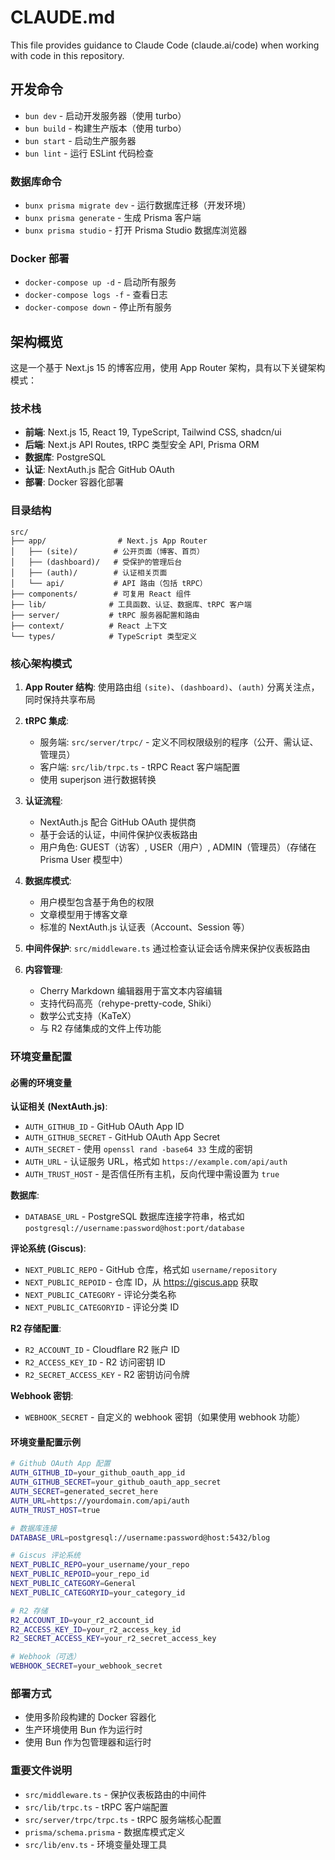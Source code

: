 # CLAUDE.md

This file provides guidance to Claude Code (claude.ai/code) when working with code in this repository.

## 开发命令

- `bun dev` - 启动开发服务器（使用 turbo）
- `bun build` - 构建生产版本（使用 turbo）
- `bun start` - 启动生产服务器
- `bun lint` - 运行 ESLint 代码检查

### 数据库命令
- `bunx prisma migrate dev` - 运行数据库迁移（开发环境）
- `bunx prisma generate` - 生成 Prisma 客户端
- `bunx prisma studio` - 打开 Prisma Studio 数据库浏览器

### Docker 部署
- `docker-compose up -d` - 启动所有服务
- `docker-compose logs -f` - 查看日志
- `docker-compose down` - 停止所有服务

## 架构概览

这是一个基于 Next.js 15 的博客应用，使用 App Router 架构，具有以下关键架构模式：

### 技术栈
- **前端**: Next.js 15, React 19, TypeScript, Tailwind CSS, shadcn/ui
- **后端**: Next.js API Routes, tRPC 类型安全 API, Prisma ORM
- **数据库**: PostgreSQL
- **认证**: NextAuth.js 配合 GitHub OAuth
- **部署**: Docker 容器化部署

### 目录结构
```
src/
├── app/                # Next.js App Router
│   ├── (site)/        # 公开页面（博客、首页）
│   ├── (dashboard)/   # 受保护的管理后台
│   ├── (auth)/        # 认证相关页面
│   └── api/           # API 路由（包括 tRPC）
├── components/        # 可复用 React 组件
├── lib/              # 工具函数、认证、数据库、tRPC 客户端
├── server/           # tRPC 服务器配置和路由
├── context/          # React 上下文
└── types/            # TypeScript 类型定义
```

### 核心架构模式

1. **App Router 结构**: 使用路由组 `(site)`、`(dashboard)`、`(auth)` 分离关注点，同时保持共享布局

2. **tRPC 集成**:
   - 服务端: `src/server/trpc/` - 定义不同权限级别的程序（公开、需认证、管理员）
   - 客户端: `src/lib/trpc.ts` - tRPC React 客户端配置
   - 使用 superjson 进行数据转换

3. **认证流程**:
   - NextAuth.js 配合 GitHub OAuth 提供商
   - 基于会话的认证，中间件保护仪表板路由
   - 用户角色: GUEST（访客）, USER（用户）, ADMIN（管理员）（存储在 Prisma User 模型中）

4. **数据库模式**:
   - 用户模型包含基于角色的权限
   - 文章模型用于博客文章
   - 标准的 NextAuth.js 认证表（Account、Session 等）

5. **中间件保护**: `src/middleware.ts` 通过检查认证会话令牌来保护仪表板路由

6. **内容管理**:
   - Cherry Markdown 编辑器用于富文本内容编辑
   - 支持代码高亮（rehype-pretty-code, Shiki）
   - 数学公式支持（KaTeX）
   - 与 R2 存储集成的文件上传功能

### 环境变量配置

#### 必需的环境变量

**认证相关 (NextAuth.js)**:
- `AUTH_GITHUB_ID` - GitHub OAuth App ID
- `AUTH_GITHUB_SECRET` - GitHub OAuth App Secret
- `AUTH_SECRET` - 使用 `openssl rand -base64 33` 生成的密钥
- `AUTH_URL` - 认证服务 URL，格式如 `https://example.com/api/auth`
- `AUTH_TRUST_HOST` - 是否信任所有主机，反向代理中需设置为 `true`

**数据库**:
- `DATABASE_URL` - PostgreSQL 数据库连接字符串，格式如 `postgresql://username:password@host:port/database`

**评论系统 (Giscus)**:
- `NEXT_PUBLIC_REPO` - GitHub 仓库，格式如 `username/repository`
- `NEXT_PUBLIC_REPOID` - 仓库 ID，从 https://giscus.app 获取
- `NEXT_PUBLIC_CATEGORY` - 评论分类名称
- `NEXT_PUBLIC_CATEGORYID` - 评论分类 ID

**R2 存储配置**:
- `R2_ACCOUNT_ID` - Cloudflare R2 账户 ID
- `R2_ACCESS_KEY_ID` - R2 访问密钥 ID
- `R2_SECRET_ACCESS_KEY` - R2 密钥访问令牌

**Webhook 密钥**:
- `WEBHOOK_SECRET` - 自定义的 webhook 密钥（如果使用 webhook 功能）

#### 环境变量配置示例

```bash
# Github OAuth App 配置
AUTH_GITHUB_ID=your_github_oauth_app_id
AUTH_GITHUB_SECRET=your_github_oauth_app_secret
AUTH_SECRET=generated_secret_here
AUTH_URL=https://yourdomain.com/api/auth
AUTH_TRUST_HOST=true

# 数据库连接
DATABASE_URL=postgresql://username:password@host:5432/blog

# Giscus 评论系统
NEXT_PUBLIC_REPO=your_username/your_repo
NEXT_PUBLIC_REPOID=your_repo_id
NEXT_PUBLIC_CATEGORY=General
NEXT_PUBLIC_CATEGORYID=your_category_id

# R2 存储
R2_ACCOUNT_ID=your_r2_account_id
R2_ACCESS_KEY_ID=your_r2_access_key_id
R2_SECRET_ACCESS_KEY=your_r2_secret_access_key

# Webhook（可选）
WEBHOOK_SECRET=your_webhook_secret
```

### 部署方式
- 使用多阶段构建的 Docker 容器化
- 生产环境使用 Bun 作为运行时
- 使用 Bun 作为包管理器和运行时

### 重要文件说明
- `src/middleware.ts` - 保护仪表板路由的中间件
- `src/lib/trpc.ts` - tRPC 客户端配置
- `src/server/trpc/trpc.ts` - tRPC 服务端核心配置
- `prisma/schema.prisma` - 数据库模式定义
- `src/lib/env.ts` - 环境变量处理工具
